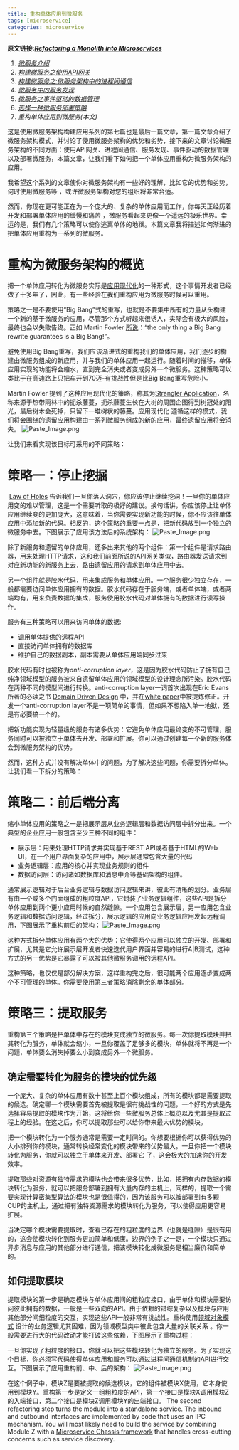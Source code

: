 ```yaml
---
title: 重构单体应用到微服务
tags: [microservice]
categories: microservice
---
```


**原文链接:[*Refactoring a Monolith into Microservices*](https://www.nginx.com/blog/refactoring-a-monolith-into-microservices/?utm_source=introduction-to-microservices&utm_medium=blog&utm_campaign=Microservices)**

1. *[微服务介绍](http://www.jianshu.com/p/8d2cfa1fa633)*
2. *[构建微服务之使用API网关](http://www.jianshu.com/p/9e90b2a5df7b)*
3. *[构建微服务之:微服务架构中的进程间通信](http://www.jianshu.com/p/9c03081bc0d9)*
4. *[微服务中的服务发现](http://www.jianshu.com/p/1bf9a46efe7a)*
5. *[微服务之事件驱动的数据管理](http://www.jianshu.com/p/9a440c5ea1db)*
6. *[选择一种微服务部署策略](http://www.jianshu.com/p/31c2a5a8b764)*
7. *重构单体应用到微服务(本文)*

这是使用微服务架构构建应用系列的第七篇也是最后一篇文章，第一篇文章介绍了微服务架构模式，并讨论了使用微服务架构的优势和劣势，接下来的文章讨论微服务架构的不同方面：使用API网关、进程间通信、服务发现、事件驱动的数据管理以及部署微服务，本篇文章，让我们看下如何把一个单体应用重构为微服务架构的应用。

我希望这个系列的文章使你对微服务架构有一些好的理解，比如它的优势和劣势，何时使用微服务等 ，或许微服务架构对您的组织将非常合适。

然而，你现在更可能正在为一个庞大的、复杂的单体应用而工作，你每天正经历着开发和部署单体应用的缓慢和痛苦 ，微服务看起来更像一个遥远的极乐世界。幸运的是，我们有几个策略可以使你逃离单体的地狱。本篇文章我将描述如何渐进的把单体应用重构为一系列的微服务。

# 重构为微服务架构的概览
把一个单体应用转化为微服务实际是[应用现代化](https://en.wikipedia.org/wiki/Software_modernization)的一种形式，这个事情开发者已经做了十多年了，因此，有一些经验在我们重构应用为微服务时候可以重用。

策略之一是不要使用“Big Bang”式的重写，也就是不要集中所有的力量从头构建一个新的基于微服务的应用，尽管那个方式听起来很诱人，实际会有极大的风险，最终也会以失败告终。正如 Martin Fowler [所说](http://www.randyshoup.com/evolutionary-architecture)：“the only thing a Big Bang rewrite guarantees is a Big Bang!”。

避免使用Big Bang重写，我们应该渐进式的重构我们的单体应用，我们逐步的构建由微服务组成的新应用，并与我们的单体应用一起运行。随着时间的推移，单体应用实现的功能将会缩水，直到完全消失或者变成另外一个微服务。这种策略可以类比于在高速路上只把车开到70迈-有挑战性但是比Big Bang重写危险小。

Martin Fowler 提到了这种应用现代化的策略，称其为[Strangler Application](http://www.martinfowler.com/bliki/StranglerApplication.html)，名称来源于热带雨林中的扼杀藤蔓，扼杀藤蔓生长在大树的周围企图得到树冠处的阳光，最后树木会死掉，只留下一堆树状的藤蔓。应用现代化 遵循这样的模式，我们将会围绕的遗留应用构建由一系列微服务组成的新的应用，最终遗留应用将会消失。
![Paste_Image.png](http://upload-images.jianshu.io/upload_images/3912920-ed317d25d4200ca5.png?imageMogr2/auto-orient/strip%7CimageView2/2/w/1240)

让我们来看实现该目标可采用的不同策略：

# 策略一：停止挖掘
 [Law of Holes](https://en.wikipedia.org/wiki/Law_of_holes) 告诉我们一旦你落入洞穴，你应该停止继续挖洞！一旦你的单体应用变的难以管理，这是一个需要听取的极好的建议。换句话讲，你应该停止让单体应用继续变的更加庞大，这意味着，当你需要实现新功能的时候，你不应该往单体应用中添加新的代码。相反的，这个策略的重要一点是，把新代码放到一个独立的微服务中去。下图展示了应用该方法后的系统架构：
![Paste_Image.png](http://upload-images.jianshu.io/upload_images/3912920-7bb605084710b1ad.png?imageMogr2/auto-orient/strip%7CimageView2/2/w/1240)

除了新服务和遗留的单体应用，还多出来其他的两个组件：第一个组件是请求路由器，用来处理HTTP请求，这和我们前面所说的API网关类似，路由器发送请求到对应新功能的新服务上去，路由遗留应用的请求到单体应用中去。

另一个组件就是胶水代码，用来集成服务和单体应用。一个服务很少独立存在，一般都需要访问单体应用拥有的数据。胶水代码存在于服务端，或者单体端，或者两端均有，用来负责数据的集成，服务使用胶水代码对单体拥有的数据进行读写操作。

服务有三种策略可以用来访问单体的数据:
+ 调用单体提供的远程API
+ 直接访问单体拥有的数据库
+ 维护自己的数据副本，副本需要从单体应用端同步过来

胶水代码有时也被称为*anti-corruption layer*，这是因为胶水代码防止了拥有自己纯净领域模型的服务被来自遗留单体应用的领域模型的设计理念所污染。胶水代码在两种不同的模型间进行转换。anti-corruption layer一词首次出现在Eric Evans 所著的必读之书 [Domain Driven Design](https://domainlanguage.com/ddd/) 中，并在[white paper](http://domainlanguage.com/ddd-resources/ddd-surrounded-by-legacy-software/)中被提炼修正。开发一个anti-corruption layer不是一项简单的事情，但如果不想陷入单一地狱，还是有必要搞一个的。

把新功能实现为轻量级的服务有诸多优势：它避免单体应用最终变的不可管理，服务同时可以被独立于单体去开发、部署和扩展。你可以通过创建每一个新的服务体会到微服务架构的优势。

然而，这种方式并没有解决单体中的问题，为了解决这些问题，你需要拆分单体。让我们看一下拆分的策略：

# 策略二：前后端分离

缩小单体应用的策略之一是把展示层从业务逻辑层和数据访问层中拆分出来。一个典型的企业应用一般包含至少三种不同的组件：

+ 展示层：用来处理HTTP请求并实现基于REST API或者基于HTML的Web UI，在一个用户界面复杂的应用中，展示层通常包含大量的代码
+ 业务逻辑层：应用的核心并实现业务规则的组件
+ 数据访问层：访问诸如数据库和消息中介等基础架构的组件。

通常展示逻辑对于后台业务逻辑与数据访问逻辑来讲，彼此有清晰的划分。业务层有由一个或多个门面组成的粗粒度API，它封装了业务逻辑组件，这些API是拆分单体应用到两个更小应用时候的自然缝隙。一个应用包含展示层，另一应用包含业务逻辑和数据访问逻辑，经过拆分，展示逻辑的应用向业务逻辑应用发起远程调用，下图展示了重构前后的架构：
![Paste_Image.png](http://upload-images.jianshu.io/upload_images/3912920-48f9d932a6016ea1.png?imageMogr2/auto-orient/strip%7CimageView2/2/w/1240)

这种方式拆分单体应用有两个大的优势：它使得两个应用可以独立的开发、部署和扩展，尤其是它允许展示层开发者快速迭代用户界面并容易的进行A|B测试，这种方式的另一优势是它暴露了可以被其他微服务调用的远程API。

这种策略，也仅仅是部分解决方案，这样重构完之后，很可能两个应用逐步变成两个不可管理的单体。你需要使用第三者策略消除剩余的单体部分。

# 策略三：提取服务

重构第三个策略是把单体中存在的模块变成独立的微服务。每一次你提取模块并把其转化为服务，单体就会缩小，一旦你覆盖了足够多的模块，单体就将不再是一个问题，单体要么消失掉要么小到变成另外一个微服务。

## 确定需要转化为服务的模块的优先级

一个庞大、复杂的单体应用有数十甚至上百个模块组成，所有的模块都是需要提取的候选。确定哪一个模块需要首先被提取是很有挑战性的问题，一个好的方式是先选择容易提取的模块作为开始，这将给你一些微服务总体上概览以及尤其是提取过程上的经验。在这之后，你可以提取那些可以给你带来最大优势的模块。

把一个模块转化为一个服务通常是需要一定时间的。你想要根据你可以获得优势的大小排列你的模块，通常转换经常变化的模块带来的优势最大。一旦你把一个模块转化为服务，你就可以独立于单体来开发、部署它 了，这会极大的加速你的开发效率。

提取那些对资源有独特需求的模块也会带来很多优势，比如，把拥有内存数据的模块转化为服务，就可以把服务部署到拥有大量内存的主机上，同样的，提取一个需要实现计算密集型算法的模块也是很值得的，因为该服务可以被部署到有多颗CUP的主机上，通过把有独特资源需求的模块转化为服务，可以使得应用更容易扩展。

当决定哪个模块需要提取时，查看已存在的粗粒度的边界（也就是缝隙）是很有用的，这会使模块转化到服务更加简单和低廉。边界的例子之一是，一个模块只通过异步消息与应用的其他部分进行通信，把该模块转化成微服务是相当廉价和简单的。

## 如何提取模块

提取模块的第一步是确定模块与单体应用间的粗粒度接口，由于单体和模块需要访问彼此拥有的数据，一般是一些双向的API。由于依赖的错综复杂以及模块与应用其他部分间细粒度的交互，实现这些API一般非常有挑战性。重构使用[领域对象模式](http://martinfowler.com/eaaCatalog/domainModel.html) 设计的业务逻辑尤其困难，因为领域模型类中彼此包含大量的关联关系 。你一般需要进行大的代码改动才能打破这些依赖，下图展示了重构过程：

一旦你实现了粗粒度的接口，你就可以把这些模块转化为独立的服务。为了实现这个目标，你必须写代码使得单体应用和服务可以通过进程间通信机制的API进行交互。下图展示了应用重构前、中、后的架构：
![Paste_Image.png](http://upload-images.jianshu.io/upload_images/3912920-a0b9bce56c11edef.png?imageMogr2/auto-orient/strip%7CimageView2/2/w/1240)

在这个例子中，模块Z是要被提取的候选模块，它的组件被模块X使用，它本身使用到模块Y。重构第一步是定义一组粗粒度的API，第一个接口是模块X调用模块Z的入端接口，第二个接口是模块Z调用模块Y的出端接口。
The second refactoring step turns the module into a standalone service. The inbound and outbound interfaces are implemented by code that uses an IPC mechanism. You will most likely need to build the service by combining Module Z with a [Microservice Chassis framework](http://microservices.io/patterns/microservice-chassis.html) that handles cross-cutting concerns such as service discovery.
